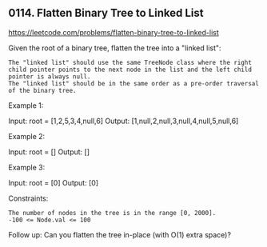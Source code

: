 ## 0114. Flatten Binary Tree to Linked List

https://leetcode.com/problems/flatten-binary-tree-to-linked-list

Given the root of a binary tree, flatten the tree into a "linked list":

    The "linked list" should use the same TreeNode class where the right child pointer points to the next node in the list and the left child pointer is always null.
    The "linked list" should be in the same order as a pre-order traversal of the binary tree.

Example 1:

Input: root = [1,2,5,3,4,null,6]
Output: [1,null,2,null,3,null,4,null,5,null,6]

Example 2:

Input: root = []
Output: []

Example 3:

Input: root = [0]
Output: [0]

Constraints:

    The number of nodes in the tree is in the range [0, 2000].
    -100 <= Node.val <= 100

Follow up: Can you flatten the tree in-place (with O(1) extra space)?
